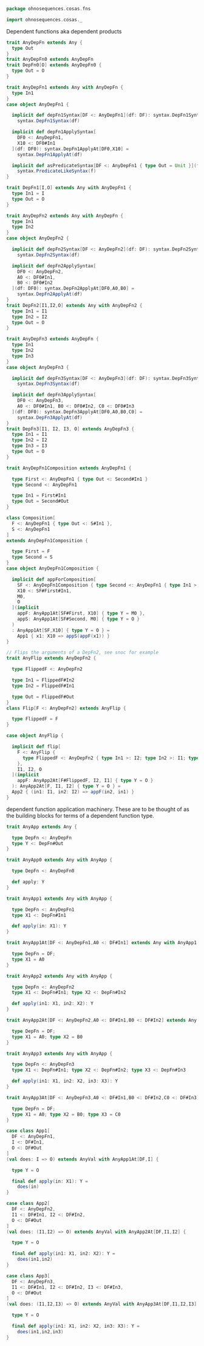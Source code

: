 
```scala
package ohnosequences.cosas.fns

import ohnosequences.cosas._
```

Dependent functions aka dependent products

```scala
trait AnyDepFn extends Any {
  type Out
}
trait AnyDepFn0 extends AnyDepFn
trait DepFn0[O] extends AnyDepFn0 {
  type Out = O
}

trait AnyDepFn1 extends Any with AnyDepFn {
  type In1
}
case object AnyDepFn1 {

  implicit def depFn1Syntax[DF <: AnyDepFn1](df: DF): syntax.DepFn1Syntax[DF] =
    syntax.DepFn1Syntax(df)

  implicit def depFn1ApplySyntax[
    DF0 <: AnyDepFn1,
    X10 <: DF0#In1
  ](df: DF0): syntax.DepFn1ApplyAt[DF0,X10] =
    syntax.DepFn1ApplyAt(df)

  implicit def asPredicateSyntax[DF <: AnyDepFn1 { type Out = Unit }](f: DF): syntax.PredicateLikeSyntax[DF] =
    syntax.PredicateLikeSyntax(f)
}

trait DepFn1[I,O] extends Any with AnyDepFn1 {
  type In1 = I
  type Out = O
}

trait AnyDepFn2 extends Any with AnyDepFn {
  type In1
  type In2
}
case object AnyDepFn2 {

  implicit def depFn2Syntax[DF <: AnyDepFn2](df: DF): syntax.DepFn2Syntax[DF] =
    syntax.DepFn2Syntax(df)

  implicit def depFn2ApplySyntax[
    DF0 <: AnyDepFn2,
    A0 <: DF0#In1,
    B0 <: DF0#In2
  ](df: DF0): syntax.DepFn2ApplyAt[DF0,A0,B0] =
    syntax.DepFn2ApplyAt(df)
}
trait DepFn2[I1,I2,O] extends Any with AnyDepFn2 {
  type In1 = I1
  type In2 = I2
  type Out = O
}

trait AnyDepFn3 extends AnyDepFn {
  type In1
  type In2
  type In3
}
case object AnyDepFn3 {

  implicit def depFn3Syntax[DF <: AnyDepFn3](df: DF): syntax.DepFn3Syntax[DF] =
    syntax.DepFn3Syntax(df)

  implicit def depFn3ApplySyntax[
    DF0 <: AnyDepFn3,
    A0 <: DF0#In1, B0 <: DF0#In2, C0 <: DF0#In3
  ](df: DF0): syntax.DepFn3ApplyAt[DF0,A0,B0,C0] =
    syntax.DepFn3ApplyAt(df)
}
trait DepFn3[I1, I2, I3, O] extends AnyDepFn3 {
  type In1 = I1
  type In2 = I2
  type In3 = I3
  type Out = O
}

trait AnyDepFn1Composition extends AnyDepFn1 {

  type First <: AnyDepFn1 { type Out <: Second#In1 }
  type Second <: AnyDepFn1

  type In1 = First#In1
  type Out = Second#Out
}

class Composition[
  F <: AnyDepFn1 { type Out <: S#In1 },
  S <: AnyDepFn1
]
extends AnyDepFn1Composition {

  type First = F
  type Second = S
}
case object AnyDepFn1Composition {

  implicit def appForComposition[
    SF <: AnyDepFn1Composition { type Second <: AnyDepFn1 { type In1 >: M0; type Out >: O } },
    X10 <: SF#First#In1,
    M0,
    O
  ](implicit
    appF: AnyApp1At[SF#First, X10] { type Y = M0 },
    appS: AnyApp1At[SF#Second, M0] { type Y = O }
  )
  : AnyApp1At[SF,X10] { type Y = O } =
    App1 { x1: X10 => appS(appF(x1)) }
}

// Flips the arguments of a DepFn2, see snoc for example
trait AnyFlip extends AnyDepFn2 {

  type FlippedF <: AnyDepFn2

  type In1 = FlippedF#In2
  type In2 = FlippedF#In1

  type Out = FlippedF#Out
}
class Flip[F <: AnyDepFn2] extends AnyFlip {

  type FlippedF = F
}

case object AnyFlip {

  implicit def flip[
    F <: AnyFlip {
      type FlippedF <: AnyDepFn2 { type In1 >: I2; type In2 >: I1; type Out >: O }
    },
    I1, I2, O
  ](implicit
    appF: AnyApp2At[F#FlippedF, I2, I1] { type Y = O }
  ): AnyApp2At[F, I1, I2] { type Y = O } =
  App2 { (in1: I1, in2: I2) => appF(in2, in1) }
}
```

dependent function application machinery. These are to be thought of as the building blocks for terms of a dependent function type.

```scala
trait AnyApp extends Any {

  type DepFn <: AnyDepFn
  type Y <: DepFn#Out
}

trait AnyApp0 extends Any with AnyApp {

  type DepFn <: AnyDepFn0

  def apply: Y
}

trait AnyApp1 extends Any with AnyApp {

  type DepFn <: AnyDepFn1
  type X1 <: DepFn#In1

  def apply(in: X1): Y
}

trait AnyApp1At[DF <: AnyDepFn1,A0 <: DF#In1] extends Any with AnyApp1 {

  type DepFn = DF;
  type X1 = A0
}

trait AnyApp2 extends Any with AnyApp {

  type DepFn <: AnyDepFn2
  type X1 <: DepFn#In1; type X2 <: DepFn#In2

  def apply(in1: X1, in2: X2): Y
}

trait AnyApp2At[DF <: AnyDepFn2,A0 <: DF#In1,B0 <: DF#In2] extends Any with AnyApp2 {

  type DepFn = DF;
  type X1 = A0; type X2 = B0
}

trait AnyApp3 extends Any with AnyApp {

  type DepFn <: AnyDepFn3
  type X1 <: DepFn#In1; type X2 <: DepFn#In2; type X3 <: DepFn#In3

  def apply(in1: X1, in2: X2, in3: X3): Y
}

trait AnyApp3At[DF <: AnyDepFn3,A0 <: DF#In1,B0 <: DF#In2,C0 <: DF#In3] extends Any with AnyApp3 {

  type DepFn = DF;
  type X1 = A0; type X2 = B0; type X3 = C0
}

case class App1[
  DF <: AnyDepFn1,
  I <: DF#In1,
  O <: DF#Out
]
(val does: I => O) extends AnyVal with AnyApp1At[DF,I] {

  type Y = O

  final def apply(in: X1): Y =
    does(in)
}

case class App2[
  DF <: AnyDepFn2,
  I1 <: DF#In1, I2 <: DF#In2,
  O <: DF#Out
]
(val does: (I1,I2) => O) extends AnyVal with AnyApp2At[DF,I1,I2] {

  type Y = O

  final def apply(in1: X1, in2: X2): Y =
    does(in1,in2)
}

case class App3[
  DF <: AnyDepFn3,
  I1 <: DF#In1, I2 <: DF#In2, I3 <: DF#In3,
  O <: DF#Out
]
(val does: (I1,I2,I3) => O) extends AnyVal with AnyApp3At[DF,I1,I2,I3] {

  type Y = O

  final def apply(in1: X1, in2: X2, in3: X3): Y =
    does(in1,in2,in3)
}

```




[test/scala/cosas/DenotationTests.scala]: ../../../../test/scala/cosas/DenotationTests.scala.md
[test/scala/cosas/EqualityTests.scala]: ../../../../test/scala/cosas/EqualityTests.scala.md
[test/scala/cosas/DependentFunctionsTests.scala]: ../../../../test/scala/cosas/DependentFunctionsTests.scala.md
[test/scala/cosas/KListsTests.scala]: ../../../../test/scala/cosas/KListsTests.scala.md
[test/scala/cosas/RecordTests.scala]: ../../../../test/scala/cosas/RecordTests.scala.md
[test/scala/cosas/NatTests.scala]: ../../../../test/scala/cosas/NatTests.scala.md
[test/scala/cosas/TypeUnionTests.scala]: ../../../../test/scala/cosas/TypeUnionTests.scala.md
[main/scala/cosas/package.scala]: ../package.scala.md
[main/scala/cosas/types/package.scala]: ../types/package.scala.md
[main/scala/cosas/types/types.scala]: ../types/types.scala.md
[main/scala/cosas/types/parsing.scala]: ../types/parsing.scala.md
[main/scala/cosas/types/productTypes.scala]: ../types/productTypes.scala.md
[main/scala/cosas/types/syntax.scala]: ../types/syntax.scala.md
[main/scala/cosas/types/project.scala]: ../types/project.scala.md
[main/scala/cosas/types/denotations.scala]: ../types/denotations.scala.md
[main/scala/cosas/types/functionTypes.scala]: ../types/functionTypes.scala.md
[main/scala/cosas/types/serialization.scala]: ../types/serialization.scala.md
[main/scala/cosas/klists/replace.scala]: ../klists/replace.scala.md
[main/scala/cosas/klists/cons.scala]: ../klists/cons.scala.md
[main/scala/cosas/klists/klists.scala]: ../klists/klists.scala.md
[main/scala/cosas/klists/take.scala]: ../klists/take.scala.md
[main/scala/cosas/klists/package.scala]: ../klists/package.scala.md
[main/scala/cosas/klists/takeFirst.scala]: ../klists/takeFirst.scala.md
[main/scala/cosas/klists/toList.scala]: ../klists/toList.scala.md
[main/scala/cosas/klists/filter.scala]: ../klists/filter.scala.md
[main/scala/cosas/klists/pick.scala]: ../klists/pick.scala.md
[main/scala/cosas/klists/drop.scala]: ../klists/drop.scala.md
[main/scala/cosas/klists/map.scala]: ../klists/map.scala.md
[main/scala/cosas/klists/at.scala]: ../klists/at.scala.md
[main/scala/cosas/klists/syntax.scala]: ../klists/syntax.scala.md
[main/scala/cosas/klists/fold.scala]: ../klists/fold.scala.md
[main/scala/cosas/klists/noDuplicates.scala]: ../klists/noDuplicates.scala.md
[main/scala/cosas/klists/slice.scala]: ../klists/slice.scala.md
[main/scala/cosas/klists/find.scala]: ../klists/find.scala.md
[main/scala/cosas/records/package.scala]: ../records/package.scala.md
[main/scala/cosas/records/recordTypes.scala]: ../records/recordTypes.scala.md
[main/scala/cosas/records/syntax.scala]: ../records/syntax.scala.md
[main/scala/cosas/records/reorder.scala]: ../records/reorder.scala.md
[main/scala/cosas/typeUnions/typeUnions.scala]: ../typeUnions/typeUnions.scala.md
[main/scala/cosas/typeUnions/package.scala]: ../typeUnions/package.scala.md
[main/scala/cosas/fns/predicates.scala]: predicates.scala.md
[main/scala/cosas/fns/instances.scala]: instances.scala.md
[main/scala/cosas/fns/package.scala]: package.scala.md
[main/scala/cosas/fns/syntax.scala]: syntax.scala.md
[main/scala/cosas/fns/functions.scala]: functions.scala.md
[main/scala/cosas/subtyping.scala]: ../subtyping.scala.md
[main/scala/cosas/witness.scala]: ../witness.scala.md
[main/scala/cosas/equality.scala]: ../equality.scala.md
[main/scala/cosas/Nat.scala]: ../Nat.scala.md
[main/scala/cosas/Bool.scala]: ../Bool.scala.md